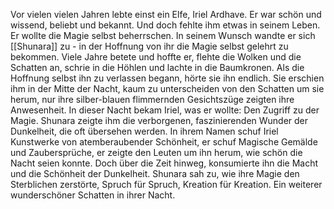 Vor vielen vielen Jahren lebte einst ein Elfe, Iriel Ardhave.
Er war schön und wissend, beliebt und bekannt. Und doch fehlte ihm etwas in seinem Leben. Er wollte die Magie selbst beherrschen.
In seinem Wunsch wandte er sich [[Shunara]] zu - in der Hoffnung von ihr die Magie selbst gelehrt zu bekommen.
Viele Jahre betete und hoffte er, flehte die Wolken und die Schatten an, schrie in die Höhlen und lachte in die Baumkronen. Als die Hoffnung selbst ihn zu verlassen begann, hörte sie ihn endlich. Sie erschien ihm in der Mitte der Nacht, kaum zu unterscheiden von den Schatten um sie herum, nur ihre silber-blauen flimmernden Gesichtszüge zeigten ihre Anwesenheit.
In dieser Nacht bekam Iriel, was er wollte: Den Zugriff zu der Magie. Shunara zeigte ihm die verborgenen, faszinierenden Wunder der Dunkelheit, die oft übersehen werden.
In ihrem Namen schuf Iriel Kunstwerke von atemberaubender Schönheit, er schuf Magische Gemälde und Zaubersprüche, er zeigte den Leuten um ihn herum, wie schön die Nacht seien konnte.
Doch über die Zeit hinweg, konsumierte ihn die Macht und die Schönheit der Dunkelheit. Shunara sah zu, wie ihre Magie den Sterblichen zerstörte, Spruch für Spruch, Kreation für Kreation.
Ein weiterer wunderschöner Schatten in ihrer Nacht.